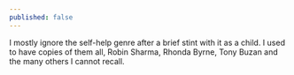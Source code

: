 ```yaml
---
published: false
---
```

I mostly ignore the self-help genre after a brief stint with it as a child. I used to have copies of them all, Robin Sharma, Rhonda Byrne, Tony Buzan and the many others I cannot recall. 